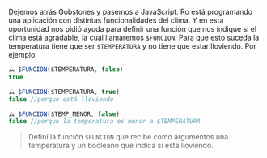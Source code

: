 Dejemos atrás Gobstones y pasemos a JavaScript.
Ro está programando una aplicación con distintas funcionalidades del clima. Y en esta oportunidad nos pidió ayuda para definir una función que nos indique si el clima está agradable, la cuál llamaremos `$FUNCION`. 
Para que esto suceda la temperatura tiene que ser `$TEMPERATURA` y no tiene que estar lloviendo. Por ejemplo:

``` javaScript
ム $FUNCION($TEMPERATURA, false)
true

ム $FUNCION($TEMPERATURA, true)
false //porque está lloviendo

ム $FUNCION($TEMP_MENOR, false)
false //porque la temperatura es menor a $TEMPERATURA
```


> Definí la función `$FUNCION` que recibe como argumentos una temperatura y un booleano que indica si esta lloviendo.